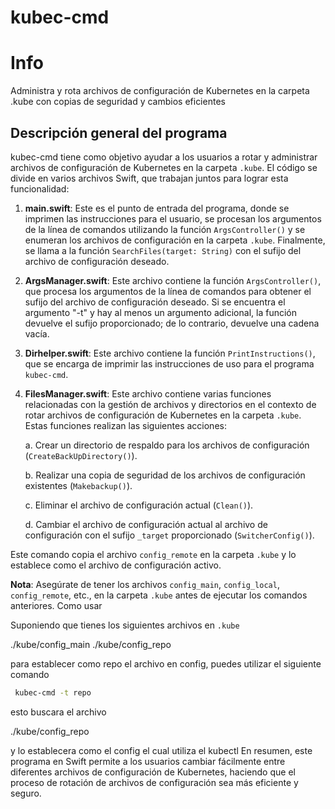 # kubec-cmd

# Info
Administra y rota archivos de configuración de Kubernetes en la carpeta .kube con copias de seguridad y cambios eficientes

## Descripción general del programa

kubec-cmd tiene como objetivo ayudar a los usuarios a rotar y administrar archivos de configuración de Kubernetes en la carpeta `.kube`. El código se divide en varios archivos Swift, que trabajan juntos para lograr esta funcionalidad:

1. **main.swift**: Este es el punto de entrada del programa, donde se imprimen las instrucciones para el usuario, se procesan los argumentos de la línea de comandos utilizando la función `ArgsController()` y se enumeran los archivos de configuración en la carpeta `.kube`. Finalmente, se llama a la función `SearchFiles(target: String)` con el sufijo del archivo de configuración deseado.

2. **ArgsManager.swift**: Este archivo contiene la función `ArgsController()`, que procesa los argumentos de la línea de comandos para obtener el sufijo del archivo de configuración deseado. Si se encuentra el argumento "-t" y hay al menos un argumento adicional, la función devuelve el sufijo proporcionado; de lo contrario, devuelve una cadena vacía.

3. **Dirhelper.swift**: Este archivo contiene la función `PrintInstructions()`, que se encarga de imprimir las instrucciones de uso para el programa `kubec-cmd`.

4. **FilesManager.swift**: Este archivo contiene varias funciones relacionadas con la gestión de archivos y directorios en el contexto de rotar archivos de configuración de Kubernetes en la carpeta `.kube`. Estas funciones realizan las siguientes acciones:

   a. Crear un directorio de respaldo para los archivos de configuración (`CreateBackUpDirectory()`).
   
   b. Realizar una copia de seguridad de los archivos de configuración existentes (`Makebackup()`).
   
   c. Eliminar el archivo de configuración actual (`Clean()`).
   
   d. Cambiar el archivo de configuración actual al archivo de configuración con el sufijo `_target` proporcionado (`SwitcherConfig()`).

Este comando copia el archivo `config_remote` en la carpeta `.kube` y lo establece como el archivo de configuración activo.

**Nota**: Asegúrate de tener los archivos `config_main`, `config_local`, `config_remote`, etc., en la carpeta `.kube` antes de ejecutar los comandos anteriores.
Como usar

Suponiendo que tienes los siguientes archivos en `.kube`

./kube/config_main
./kube/config_repo

para establecer como repo el archivo en config, puedes utilizar el siguiente comando
```bash
 kubec-cmd -t repo
 ``` 
 esto buscara el archivo
 
./kube/config_repo

y lo establecera como el config el cual utiliza el kubectl
En resumen, este programa en Swift permite a los usuarios cambiar fácilmente entre diferentes archivos de configuración de Kubernetes, haciendo que el proceso de rotación de archivos de configuración sea más eficiente y seguro.
